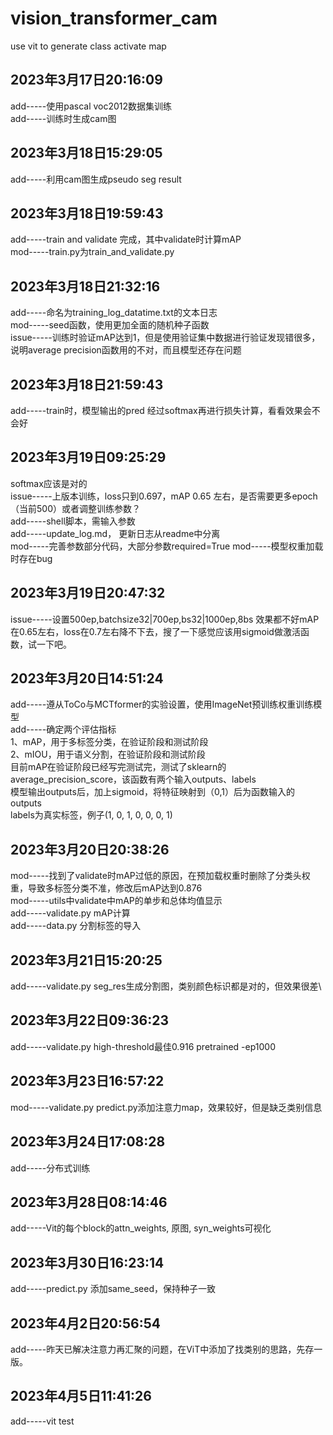 # vision_transformer_cam
use vit to generate class activate map
## 2023年3月17日20:16:09 
add-----使用pascal voc2012数据集训练\
add-----训练时生成cam图
## 2023年3月18日15:29:05
add-----利用cam图生成pseudo seg result
## 2023年3月18日19:59:43
add-----train and validate 完成，其中validate时计算mAP\
mod-----train.py为train_and_validate.py
## 2023年3月18日21:32:16
add-----命名为training_log_datatime.txt的文本日志\
mod-----seed函数，使用更加全面的随机种子函数\
issue-----训练时验证mAP达到1，但是使用验证集中数据进行验证发现错很多，说明average precision函数用的不对，而且模型还存在问题
## 2023年3月18日21:59:43
add-----train时，模型输出的pred 经过softmax再进行损失计算，看看效果会不会好
## 2023年3月19日09:25:29
softmax应该是对的\
issue-----上版本训练，loss只到0.697，mAP 0.65 左右，是否需要更多epoch（当前500）或者调整训练参数？\
add-----shell脚本，需输入参数\
add-----update_log.md， 更新日志从readme中分离\
mod-----完善参数部分代码，大部分参数required=True
mod-----模型权重加载时存在bug
## 2023年3月19日20:47:32
issue-----设置500ep,batchsize32|700ep,bs32|1000ep,8bs 效果都不好mAP在0.65左右，loss在0.7左右降不下去，搜了一下感觉应该用sigmoid做激活函数，试一下吧。
## 2023年3月20日14:51:24
add-----遵从ToCo与MCTformer的实验设置，使用ImageNet预训练权重训练模型\
add-----确定两个评估指标\
1、mAP，用于多标签分类，在验证阶段和测试阶段\
2、mIOU，用于语义分割，在验证阶段和测试阶段\
目前mAP在验证阶段已经写完测试完，测试了sklearn的average_precision_score，该函数有两个输入outputs、labels\
模型输出outputs后，加上sigmoid，将特征映射到（0,1）后为函数输入的outputs\
labels为真实标签，例子(1, 0, 1, 0, 0, 0, 1)
## 2023年3月20日20:38:26
mod-----找到了validate时mAP过低的原因，在预加载权重时删除了分类头权重，导致多标签分类不准，修改后mAP达到0.876\
mod-----utils中validate中mAP的单步和总体均值显示\
add-----validate.py mAP计算\
add-----data.py 分割标签的导入
## 2023年3月21日15:20:25
add-----validate.py seg_res生成分割图，类别颜色标识都是对的，但效果很差\
## 2023年3月22日09:36:23
add-----validate.py high-threshold最佳0.916 pretrained -ep1000
## 2023年3月23日16:57:22
mod-----validate.py predict.py添加注意力map，效果较好，但是缺乏类别信息
## 2023年3月24日17:08:28
add-----分布式训练
## 2023年3月28日08:14:46
add-----Vit的每个block的attn_weights, 原图, syn_weights可视化
## 2023年3月30日16:23:14
add-----predict.py 添加same_seed，保持种子一致
## 2023年4月2日20:56:54
add-----昨天已解决注意力再汇聚的问题，在ViT中添加了找类别的思路，先存一版。
## 2023年4月5日11:41:26
add-----vit test